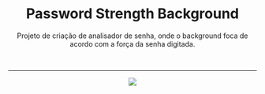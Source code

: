 <h1 align="center"> Password Strength Background </h1>

<p align="center"> Projeto de criação de analisador de senha, onde o background foca de acordo com a força da senha digitada.</p>

</br> <hr>

<p align = "center"><img src= "./.github/Password Strength Background.gif"></p>
